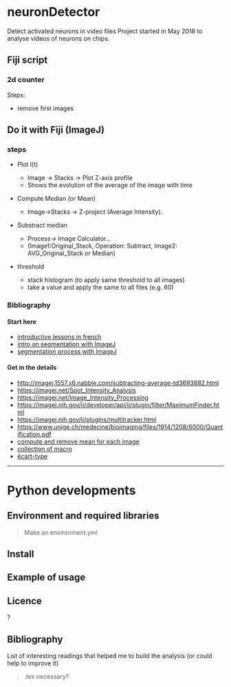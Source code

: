 # neuronDetector
Detect activated neurons in video files
Project started in May 2018 to analyse videos of neurons on chips.

## Fiji script

### 2d counter

Steps:
- remove first images


## Do it with Fiji (ImageJ)

### steps

- Plot I(t)
    - Image -> Stacks -> Plot Z-axis profile
    - Shows the evolution of the average of the image with time

- Compute Median (or Mean)
    - Image->Stacks -> Z-project (Average Intensity).
- Substract median
    - Process-> Image Calculator...
    - (Image1:Original_Stack,   Operation: Subtract, Image2: AVG_Original_Stack or Median)
- threshold
    - stack histogram (to apply same threshold to all images)
    - take a value and apply the same to all files (e.g. 60)

### Bibliography
#### Start here
- [introductive lessons in french](http://master-ivi.univ-lille1.fr/fichiers/Cours/ti-atelier-ImageJ-2009-03-18.pdf)
- [intro on segmentation with ImageJ](http://imagej.net/_images/8/87/Arganda-Carreras-Segmentation-Bioimage-course-MDC-Berlin-2016.pdf)
- [segmentation process with ImageJ](http://imagej.net/Segmentation#Preprocessing)

#### Get in the details

- http://imagej.1557.x6.nabble.com/subtracting-average-td3693882.html
- https://imagej.net/Spot_Intensity_Analysis
- https://imagej.net/Image_Intensity_Processing
- https://imagej.nih.gov/ij/developer/api/ij/plugin/filter/MaximumFinder.html
- https://imagej.nih.gov/ij/plugins/multitracker.html
- https://www.unige.ch/medecine/bioimaging/files/1914/1208/6000/Quantification.pdf
- [compute and remove mean for each image](https://imagej.nih.gov/ij/macros/SubractMeasuredBackground.txt)
- [collection of macro](http://microscopynotes.com/imagej/macros/useful_collection_v100.txt)
- [écart-type](https://fr.wikipedia.org/wiki/%C3%89cart_type)


----

# Python developments

## Environment and required libraries
> Make an environment.yml

## Install

## Example of usage

## Licence
?

## Bibliography
List of interesting readings that helped me to build the analysis (or could help to improve it)   
> .tex necessary?
